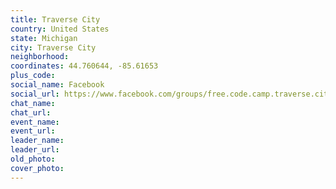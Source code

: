 ```yaml
---
title: Traverse City
country: United States
state: Michigan
city: Traverse City
neighborhood: 
coordinates: 44.760644, -85.61653
plus_code:
social_name: Facebook
social_url: https://www.facebook.com/groups/free.code.camp.traverse.city.mi
chat_name:
chat_url:
event_name:
event_url:
leader_name:
leader_url:
old_photo: 
cover_photo:
---
```

